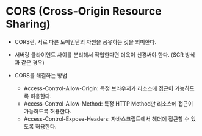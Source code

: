# CORS (Cross-Origin Resource Sharing)

- CORS란, 서로 다른 도메인단의 자원을 공유하는 것을 의미한다.
- 서버랑 클라이언트 사이를 분리해서 작업한다면 더욱이 신경써야 한다. (SCR 방식과 같은 경우)

- CORS를 해결하는 방법
  - Access-Control-Allow-Origin: 특정 브라우저가 리소스에 접근이 가능하도록 허용한다.
  - Access-Control-Allow-Method: 특정 HTTP Method만 리소스에 접근이 가능하도록 허용한다.
  - Access-Control-Expose-Headers: 자바스크립트에서 헤더에 접근할 수 있도록 허용한다.
